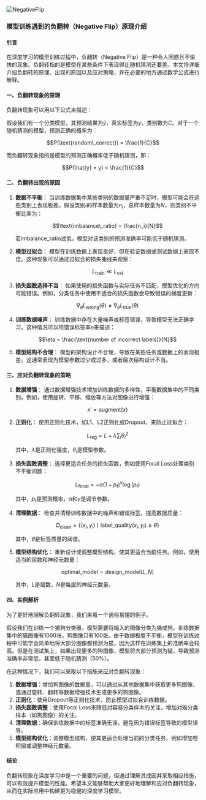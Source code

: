 ![NegativeFlip](BigModel/NegativeFlip/NegativeFlip.jpg)
### 模型训练遇到的负翻转（Negative Flip）原理介绍

#### 引言
在深度学习的模型训练过程中，负翻转（Negative Flip）是一种令人困惑且不愉快的现象。负翻转指的是模型在某些条件下表现得比随机猜测还要差。本文将详细介绍负翻转的原理、出现的原因以及应对策略，并在必要的地方通过数学公式进行解释。

#### 一、负翻转现象的原理

负翻转现象可以用以下公式来描述：

假设我们有一个分类模型，其预测结果为$\hat{y}$，真实标签为$y$，类别数为$C$。对于一个随机猜测的模型，预测正确的概率为：

$$P(\text{random\_correct}) = \frac{1}{C}$$

而负翻转现象指的是模型的预测正确概率低于随机猜测，即：

$$P(\hat{y} = y) < \frac{1}{C}$$

#### 二、负翻转出现的原因

1. **数据不平衡**：
   当训练数据集中某些类别的数据量严重不足时，模型可能会在这些类别上表现极差。假设类别$i$的样本数量为$n_i$，总样本数量为$N$，则类别不平衡比率为：

   $$\text{imbalance\_ratio} = \frac{n_i}{N}$$

   若$\text{imbalance\_ratio}$过低，模型对该类别的预测准确率可能低于随机猜测。

2. **模型过拟合**：
   模型在训练数据上表现良好，但在验证数据或测试数据上表现不佳。这种现象可以通过过拟合的损失曲线来观察：

   $$L_{\text{train}} \ll L_{\text{val}}$$

3. **损失函数选择不当**：
   如果使用的损失函数与实际任务不匹配，模型优化的方向可能错误。例如，分类任务中使用不适合的损失函数会导致错误的梯度更新：

   $$\nabla_{\theta} L_{\text{wrong}}(\theta) \neq \nabla_{\theta} L_{\text{true}}(\theta)$$

4. **训练数据噪声**：
   训练数据中存在大量噪声或标签错误，导致模型无法正确学习。这种情况可以用错误标签率$\eta$来描述：

   $$\eta = \frac{\text{number of incorrect labels}}{N}$$

5. **模型结构不合理**：
   模型的架构设计不合理，导致在某些任务或数据上的表现极差。这通常表现为模型参数过少或过多，或者层次结构设计不当。

#### 三、应对负翻转现象的策略

1. **数据增强**：
   通过数据增强技术增加训练数据的多样性，平衡数据集中的不同类别。例如，使用旋转、平移、缩放等方法对图像进行增强：

   $$x' = \text{augment}(x)$$

2. **正则化**：
   使用正则化技术，如L1、L2正则化或Dropout，来防止过拟合：

   $$L_{\text{reg}} = L + \lambda \sum_{i} \theta_i^2$$

   其中，$\lambda$是正则化强度，$\theta_i$是模型参数。

3. **损失函数调整**：
   选择更适合任务的损失函数，例如使用Focal Loss处理类别不平衡问题：

   $$L_{\text{focal}} = -\alpha (1 - p_t)^\gamma \log(p_t)$$

   其中，$p_t$是预测概率，$\alpha$和$\gamma$是调节参数。

4. **清理数据**：
   检查并清理训练数据中的噪声和错误标签，提高数据质量：

   $$D_{\text{clean}} = \{(x_i, y_i) \mid \text{label\_quality}(x_i, y_i) \geq \theta \}$$

   其中，$\theta$是标签质量的阈值。

5. **模型结构优化**：
   重新设计或调整模型结构，使其更适合当前任务。例如，使用适当的层数和神经元数量：

   $$\text{optimal\_model} = \text{design\_model}(L, N)$$

   其中，$L$是层数，$N$是每层的神经元数量。

#### 四、实例解析

为了更好地理解负翻转现象，我们来看一个通俗易懂的例子。

假设我们在训练一个猫狗分类器，模型需要将输入的图像分类为猫或狗。训练数据集中的猫图像有1000张，狗图像只有100张。由于数据极度不平衡，模型在训练过程中可能学会简单地将大部分图像都预测为猫，因为这样在训练集上的准确率会较高。但是在测试集上，如果出现更多的狗图像，模型将大部分预测为猫，导致预测准确率非常低，甚至低于随机猜测（50%）。

在这种情况下，我们可以采取以下措施来应对负翻转现象：

1. **数据增强**：增加狗图像的数据量，可以通过从其他数据集中获取更多狗图像，或通过旋转、翻转等数据增强技术生成更多的狗图像。
2. **正则化**：使用Dropout等正则化技术，防止模型过拟合训练数据。
3. **损失函数调整**：使用Focal Loss来降低对容易分类样本的关注，增加对难分类样本（如狗图像）的关注。
4. **清理数据**：确保训练数据中的标签准确无误，避免因为错误标签导致的模型误导。
5. **模型结构优化**：调整模型结构，使其更适合处理当前的分类任务，例如增加卷积层或调整神经元数量。

#### 结论

负翻转现象在深度学习中是一个重要的问题，但通过理解其成因并采取相应措施，可以有效提升模型的性能。希望本文能够帮助大家更好地理解和应对负翻转现象，从而在实际应用中构建更为稳健的深度学习模型。
